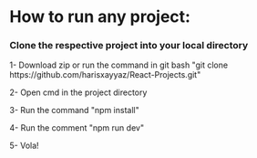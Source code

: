 # How to run any project:

### Clone the respective project into your local directory

<p>1- Download zip or run the command in git bash "git clone https://github.com/harisxayyaz/React-Projects.git"</p>
<p>2- Open cmd in the project directory</p>
<p>3- Run the command "npm install"</p>
<p>4- Run the comment "npm run dev"</p>
<p>5- Vola!</p>
